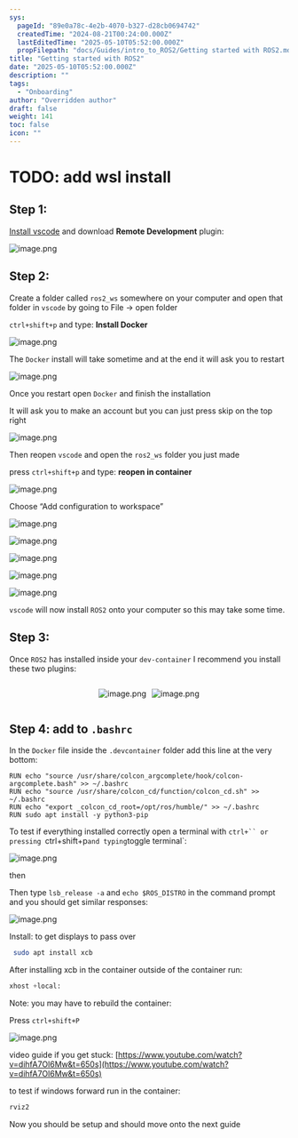 ```yaml
---
sys:
  pageId: "89e0a78c-4e2b-4070-b327-d28cb0694742"
  createdTime: "2024-08-21T00:24:00.000Z"
  lastEditedTime: "2025-05-10T05:52:00.000Z"
  propFilepath: "docs/Guides/intro_to_ROS2/Getting started with ROS2.md"
title: "Getting started with ROS2"
date: "2025-05-10T05:52:00.000Z"
description: ""
tags:
  - "Onboarding"
author: "Overridden author"
draft: false
weight: 141
toc: false
icon: ""
---
```


# TODO: add wsl install

## Step 1:

[Install vscode](https://code.visualstudio.com/download) and download **Remote Development** plugin:

![image.png](https://prod-files-secure.s3.us-west-2.amazonaws.com/d518164a-d88e-44d1-a4ee-3adb3bd8bce0/efb52993-1881-4a40-b95e-6f020334f022/image.png?X-Amz-Algorithm=AWS4-HMAC-SHA256&X-Amz-Content-Sha256=UNSIGNED-PAYLOAD&X-Amz-Credential=ASIAZI2LB466XT5RPSDY%2F20250704%2Fus-west-2%2Fs3%2Faws4_request&X-Amz-Date=20250704T051240Z&X-Amz-Expires=3600&X-Amz-Security-Token=IQoJb3JpZ2luX2VjEB0aCXVzLXdlc3QtMiJGMEQCIFyyLIQnbjLSdoRq08D0Gq8z5epQe7m0V0E920iqMPBIAiB9E7oT5QTM%2FTIcBqg%2FWpbuCWHge%2FvijYDuAOQL2OC51ir%2FAwgmEAAaDDYzNzQyMzE4MzgwNSIM9xvcVYolD4IsBf7HKtwD9wE8xLos4GY0tNf7%2BcgjTeTHTPvw8PyM%2FFtcPfYEBVaNAWzES99p7q%2FFYl8noMGQC2ARfKClIz39hpvUVHbhHk%2BCYfjQqnt0sfdhmyuKfQRKNMFVSu9x2EfBsreIX20kPRXPts339DWmBgo1n0qfnqL2bGoSTVb4J4fNZ9S7baOTbJCZjaaHUF58k3jt%2FVsJl%2B1sXXCb0nWCwCHOwibGefdfepS8z4q3Ka5xYCN4doiE0A6wgHJlpago5dtfVY7nMSk%2BMh7TSlU1SID8sG2uTfKEkJ9RzfZEJXSPYKsnP4f7A1EKU35JEAXGQeJQlmiyRilycdkcTVu2xBc8vYsa%2BI0do%2Fp1cM7z4e66Uehx1sC9elcXIL%2B3AxJaXl%2BtWS%2FRg%2FC%2FKgsa4gCB73Vwtr9iYXuowQCUjSjSdAwmnZ48rK5kxAreQXtsu%2BfLeCiWyAlh8O2qa8Dv0QLiLg8p2vd7VCcvoFiYIE8dkT8OmkwCQ%2FqBcNUWwHfiPXmNiuZ2n8%2FTrk2LTsrgy3Qjj2DH8dqXkg0Y3le8CMFxAuU7NVpY161YD8SO6y46Ai2gUwKUdtMUTg83t72qP1l8PDoeBctg3wCi5tJqfpXiOHoSqo2gxcCyL%2FgfJodn5F%2B8W8sw3LadwwY6pgGbmBGRwe83ZFzY%2BhnrFPgqYkVYiGMRhq5bMIkqm%2BZg23Vb1aX%2B4FXuEF73gSfbsXou02wg8b8xrlzWpisTrW%2F4vqoztVt19Hek0F6DoR4QTcIXJY3UVZg8nGusvJn96lSIHWuAJTZ%2BkxFI5FEi88t%2ByZo058ueZIc3s%2Fyh2vsZKybyCa2Yb9IAV3xNPqaWtVPnFZSBYzb7pg51TjUuIMHw8Kdsv%2B9F&X-Amz-Signature=9f6cef4c1c71e2ab6d72b39d1733f9a743fa8fc21ef6e0ebed0a9e66576c28b8&X-Amz-SignedHeaders=host&x-amz-checksum-mode=ENABLED&x-id=GetObject)

## Step 2:

Create a folder called `ros2_ws` somewhere on your computer and open that folder in `vscode` by going to File → open folder 

`ctrl+shift+p` and type: **Install Docker**

![image.png](https://prod-files-secure.s3.us-west-2.amazonaws.com/d518164a-d88e-44d1-a4ee-3adb3bd8bce0/2269dc0e-1cd5-47ff-bceb-c04ad9b2eab0/image.png?X-Amz-Algorithm=AWS4-HMAC-SHA256&X-Amz-Content-Sha256=UNSIGNED-PAYLOAD&X-Amz-Credential=ASIAZI2LB466XT5RPSDY%2F20250704%2Fus-west-2%2Fs3%2Faws4_request&X-Amz-Date=20250704T051240Z&X-Amz-Expires=3600&X-Amz-Security-Token=IQoJb3JpZ2luX2VjEB0aCXVzLXdlc3QtMiJGMEQCIFyyLIQnbjLSdoRq08D0Gq8z5epQe7m0V0E920iqMPBIAiB9E7oT5QTM%2FTIcBqg%2FWpbuCWHge%2FvijYDuAOQL2OC51ir%2FAwgmEAAaDDYzNzQyMzE4MzgwNSIM9xvcVYolD4IsBf7HKtwD9wE8xLos4GY0tNf7%2BcgjTeTHTPvw8PyM%2FFtcPfYEBVaNAWzES99p7q%2FFYl8noMGQC2ARfKClIz39hpvUVHbhHk%2BCYfjQqnt0sfdhmyuKfQRKNMFVSu9x2EfBsreIX20kPRXPts339DWmBgo1n0qfnqL2bGoSTVb4J4fNZ9S7baOTbJCZjaaHUF58k3jt%2FVsJl%2B1sXXCb0nWCwCHOwibGefdfepS8z4q3Ka5xYCN4doiE0A6wgHJlpago5dtfVY7nMSk%2BMh7TSlU1SID8sG2uTfKEkJ9RzfZEJXSPYKsnP4f7A1EKU35JEAXGQeJQlmiyRilycdkcTVu2xBc8vYsa%2BI0do%2Fp1cM7z4e66Uehx1sC9elcXIL%2B3AxJaXl%2BtWS%2FRg%2FC%2FKgsa4gCB73Vwtr9iYXuowQCUjSjSdAwmnZ48rK5kxAreQXtsu%2BfLeCiWyAlh8O2qa8Dv0QLiLg8p2vd7VCcvoFiYIE8dkT8OmkwCQ%2FqBcNUWwHfiPXmNiuZ2n8%2FTrk2LTsrgy3Qjj2DH8dqXkg0Y3le8CMFxAuU7NVpY161YD8SO6y46Ai2gUwKUdtMUTg83t72qP1l8PDoeBctg3wCi5tJqfpXiOHoSqo2gxcCyL%2FgfJodn5F%2B8W8sw3LadwwY6pgGbmBGRwe83ZFzY%2BhnrFPgqYkVYiGMRhq5bMIkqm%2BZg23Vb1aX%2B4FXuEF73gSfbsXou02wg8b8xrlzWpisTrW%2F4vqoztVt19Hek0F6DoR4QTcIXJY3UVZg8nGusvJn96lSIHWuAJTZ%2BkxFI5FEi88t%2ByZo058ueZIc3s%2Fyh2vsZKybyCa2Yb9IAV3xNPqaWtVPnFZSBYzb7pg51TjUuIMHw8Kdsv%2B9F&X-Amz-Signature=1e8e48820fa3c5b87087a860acf4838b2cd1d59261afbb740c0eec5e5ab85ebc&X-Amz-SignedHeaders=host&x-amz-checksum-mode=ENABLED&x-id=GetObject)

The `Docker` install will take sometime and at the end it will ask you to restart

![image.png](https://prod-files-secure.s3.us-west-2.amazonaws.com/d518164a-d88e-44d1-a4ee-3adb3bd8bce0/ed233f78-be33-4b1f-b89c-9c346c0e961e/image.png?X-Amz-Algorithm=AWS4-HMAC-SHA256&X-Amz-Content-Sha256=UNSIGNED-PAYLOAD&X-Amz-Credential=ASIAZI2LB466XT5RPSDY%2F20250704%2Fus-west-2%2Fs3%2Faws4_request&X-Amz-Date=20250704T051240Z&X-Amz-Expires=3600&X-Amz-Security-Token=IQoJb3JpZ2luX2VjEB0aCXVzLXdlc3QtMiJGMEQCIFyyLIQnbjLSdoRq08D0Gq8z5epQe7m0V0E920iqMPBIAiB9E7oT5QTM%2FTIcBqg%2FWpbuCWHge%2FvijYDuAOQL2OC51ir%2FAwgmEAAaDDYzNzQyMzE4MzgwNSIM9xvcVYolD4IsBf7HKtwD9wE8xLos4GY0tNf7%2BcgjTeTHTPvw8PyM%2FFtcPfYEBVaNAWzES99p7q%2FFYl8noMGQC2ARfKClIz39hpvUVHbhHk%2BCYfjQqnt0sfdhmyuKfQRKNMFVSu9x2EfBsreIX20kPRXPts339DWmBgo1n0qfnqL2bGoSTVb4J4fNZ9S7baOTbJCZjaaHUF58k3jt%2FVsJl%2B1sXXCb0nWCwCHOwibGefdfepS8z4q3Ka5xYCN4doiE0A6wgHJlpago5dtfVY7nMSk%2BMh7TSlU1SID8sG2uTfKEkJ9RzfZEJXSPYKsnP4f7A1EKU35JEAXGQeJQlmiyRilycdkcTVu2xBc8vYsa%2BI0do%2Fp1cM7z4e66Uehx1sC9elcXIL%2B3AxJaXl%2BtWS%2FRg%2FC%2FKgsa4gCB73Vwtr9iYXuowQCUjSjSdAwmnZ48rK5kxAreQXtsu%2BfLeCiWyAlh8O2qa8Dv0QLiLg8p2vd7VCcvoFiYIE8dkT8OmkwCQ%2FqBcNUWwHfiPXmNiuZ2n8%2FTrk2LTsrgy3Qjj2DH8dqXkg0Y3le8CMFxAuU7NVpY161YD8SO6y46Ai2gUwKUdtMUTg83t72qP1l8PDoeBctg3wCi5tJqfpXiOHoSqo2gxcCyL%2FgfJodn5F%2B8W8sw3LadwwY6pgGbmBGRwe83ZFzY%2BhnrFPgqYkVYiGMRhq5bMIkqm%2BZg23Vb1aX%2B4FXuEF73gSfbsXou02wg8b8xrlzWpisTrW%2F4vqoztVt19Hek0F6DoR4QTcIXJY3UVZg8nGusvJn96lSIHWuAJTZ%2BkxFI5FEi88t%2ByZo058ueZIc3s%2Fyh2vsZKybyCa2Yb9IAV3xNPqaWtVPnFZSBYzb7pg51TjUuIMHw8Kdsv%2B9F&X-Amz-Signature=5217078d812ca4a690506df9442676211b4f82a0021f4e5f9bb2ab2c7556cfdd&X-Amz-SignedHeaders=host&x-amz-checksum-mode=ENABLED&x-id=GetObject)

Once you restart open `Docker` and finish the installation

It will ask you to make an account but you can just press skip on the top right

![image.png](https://prod-files-secure.s3.us-west-2.amazonaws.com/d518164a-d88e-44d1-a4ee-3adb3bd8bce0/21010ad9-1659-4fd9-9f59-9932a09b2a3d/image.png?X-Amz-Algorithm=AWS4-HMAC-SHA256&X-Amz-Content-Sha256=UNSIGNED-PAYLOAD&X-Amz-Credential=ASIAZI2LB466XT5RPSDY%2F20250704%2Fus-west-2%2Fs3%2Faws4_request&X-Amz-Date=20250704T051240Z&X-Amz-Expires=3600&X-Amz-Security-Token=IQoJb3JpZ2luX2VjEB0aCXVzLXdlc3QtMiJGMEQCIFyyLIQnbjLSdoRq08D0Gq8z5epQe7m0V0E920iqMPBIAiB9E7oT5QTM%2FTIcBqg%2FWpbuCWHge%2FvijYDuAOQL2OC51ir%2FAwgmEAAaDDYzNzQyMzE4MzgwNSIM9xvcVYolD4IsBf7HKtwD9wE8xLos4GY0tNf7%2BcgjTeTHTPvw8PyM%2FFtcPfYEBVaNAWzES99p7q%2FFYl8noMGQC2ARfKClIz39hpvUVHbhHk%2BCYfjQqnt0sfdhmyuKfQRKNMFVSu9x2EfBsreIX20kPRXPts339DWmBgo1n0qfnqL2bGoSTVb4J4fNZ9S7baOTbJCZjaaHUF58k3jt%2FVsJl%2B1sXXCb0nWCwCHOwibGefdfepS8z4q3Ka5xYCN4doiE0A6wgHJlpago5dtfVY7nMSk%2BMh7TSlU1SID8sG2uTfKEkJ9RzfZEJXSPYKsnP4f7A1EKU35JEAXGQeJQlmiyRilycdkcTVu2xBc8vYsa%2BI0do%2Fp1cM7z4e66Uehx1sC9elcXIL%2B3AxJaXl%2BtWS%2FRg%2FC%2FKgsa4gCB73Vwtr9iYXuowQCUjSjSdAwmnZ48rK5kxAreQXtsu%2BfLeCiWyAlh8O2qa8Dv0QLiLg8p2vd7VCcvoFiYIE8dkT8OmkwCQ%2FqBcNUWwHfiPXmNiuZ2n8%2FTrk2LTsrgy3Qjj2DH8dqXkg0Y3le8CMFxAuU7NVpY161YD8SO6y46Ai2gUwKUdtMUTg83t72qP1l8PDoeBctg3wCi5tJqfpXiOHoSqo2gxcCyL%2FgfJodn5F%2B8W8sw3LadwwY6pgGbmBGRwe83ZFzY%2BhnrFPgqYkVYiGMRhq5bMIkqm%2BZg23Vb1aX%2B4FXuEF73gSfbsXou02wg8b8xrlzWpisTrW%2F4vqoztVt19Hek0F6DoR4QTcIXJY3UVZg8nGusvJn96lSIHWuAJTZ%2BkxFI5FEi88t%2ByZo058ueZIc3s%2Fyh2vsZKybyCa2Yb9IAV3xNPqaWtVPnFZSBYzb7pg51TjUuIMHw8Kdsv%2B9F&X-Amz-Signature=4b0f7f987a12e274f9113b42ee9bcec1f0b51f0b5da7e054015c5d9c15e1366d&X-Amz-SignedHeaders=host&x-amz-checksum-mode=ENABLED&x-id=GetObject)

Then reopen `vscode` and open the `ros2_ws` folder you just made

press `ctrl+shift+p` and type: **reopen in container**

![image.png](https://prod-files-secure.s3.us-west-2.amazonaws.com/d518164a-d88e-44d1-a4ee-3adb3bd8bce0/4e93b8c2-41ad-488c-8095-c74205196118/image.png?X-Amz-Algorithm=AWS4-HMAC-SHA256&X-Amz-Content-Sha256=UNSIGNED-PAYLOAD&X-Amz-Credential=ASIAZI2LB466XT5RPSDY%2F20250704%2Fus-west-2%2Fs3%2Faws4_request&X-Amz-Date=20250704T051240Z&X-Amz-Expires=3600&X-Amz-Security-Token=IQoJb3JpZ2luX2VjEB0aCXVzLXdlc3QtMiJGMEQCIFyyLIQnbjLSdoRq08D0Gq8z5epQe7m0V0E920iqMPBIAiB9E7oT5QTM%2FTIcBqg%2FWpbuCWHge%2FvijYDuAOQL2OC51ir%2FAwgmEAAaDDYzNzQyMzE4MzgwNSIM9xvcVYolD4IsBf7HKtwD9wE8xLos4GY0tNf7%2BcgjTeTHTPvw8PyM%2FFtcPfYEBVaNAWzES99p7q%2FFYl8noMGQC2ARfKClIz39hpvUVHbhHk%2BCYfjQqnt0sfdhmyuKfQRKNMFVSu9x2EfBsreIX20kPRXPts339DWmBgo1n0qfnqL2bGoSTVb4J4fNZ9S7baOTbJCZjaaHUF58k3jt%2FVsJl%2B1sXXCb0nWCwCHOwibGefdfepS8z4q3Ka5xYCN4doiE0A6wgHJlpago5dtfVY7nMSk%2BMh7TSlU1SID8sG2uTfKEkJ9RzfZEJXSPYKsnP4f7A1EKU35JEAXGQeJQlmiyRilycdkcTVu2xBc8vYsa%2BI0do%2Fp1cM7z4e66Uehx1sC9elcXIL%2B3AxJaXl%2BtWS%2FRg%2FC%2FKgsa4gCB73Vwtr9iYXuowQCUjSjSdAwmnZ48rK5kxAreQXtsu%2BfLeCiWyAlh8O2qa8Dv0QLiLg8p2vd7VCcvoFiYIE8dkT8OmkwCQ%2FqBcNUWwHfiPXmNiuZ2n8%2FTrk2LTsrgy3Qjj2DH8dqXkg0Y3le8CMFxAuU7NVpY161YD8SO6y46Ai2gUwKUdtMUTg83t72qP1l8PDoeBctg3wCi5tJqfpXiOHoSqo2gxcCyL%2FgfJodn5F%2B8W8sw3LadwwY6pgGbmBGRwe83ZFzY%2BhnrFPgqYkVYiGMRhq5bMIkqm%2BZg23Vb1aX%2B4FXuEF73gSfbsXou02wg8b8xrlzWpisTrW%2F4vqoztVt19Hek0F6DoR4QTcIXJY3UVZg8nGusvJn96lSIHWuAJTZ%2BkxFI5FEi88t%2ByZo058ueZIc3s%2Fyh2vsZKybyCa2Yb9IAV3xNPqaWtVPnFZSBYzb7pg51TjUuIMHw8Kdsv%2B9F&X-Amz-Signature=8bb8a5026cdca6c020f840ec1294ca841c63ea71905a466a511237e17bce79ec&X-Amz-SignedHeaders=host&x-amz-checksum-mode=ENABLED&x-id=GetObject)

Choose “Add configuration to workspace”

![image.png](https://prod-files-secure.s3.us-west-2.amazonaws.com/d518164a-d88e-44d1-a4ee-3adb3bd8bce0/9560b282-5060-4989-ba37-97e7b2c22476/image.png?X-Amz-Algorithm=AWS4-HMAC-SHA256&X-Amz-Content-Sha256=UNSIGNED-PAYLOAD&X-Amz-Credential=ASIAZI2LB466XT5RPSDY%2F20250704%2Fus-west-2%2Fs3%2Faws4_request&X-Amz-Date=20250704T051240Z&X-Amz-Expires=3600&X-Amz-Security-Token=IQoJb3JpZ2luX2VjEB0aCXVzLXdlc3QtMiJGMEQCIFyyLIQnbjLSdoRq08D0Gq8z5epQe7m0V0E920iqMPBIAiB9E7oT5QTM%2FTIcBqg%2FWpbuCWHge%2FvijYDuAOQL2OC51ir%2FAwgmEAAaDDYzNzQyMzE4MzgwNSIM9xvcVYolD4IsBf7HKtwD9wE8xLos4GY0tNf7%2BcgjTeTHTPvw8PyM%2FFtcPfYEBVaNAWzES99p7q%2FFYl8noMGQC2ARfKClIz39hpvUVHbhHk%2BCYfjQqnt0sfdhmyuKfQRKNMFVSu9x2EfBsreIX20kPRXPts339DWmBgo1n0qfnqL2bGoSTVb4J4fNZ9S7baOTbJCZjaaHUF58k3jt%2FVsJl%2B1sXXCb0nWCwCHOwibGefdfepS8z4q3Ka5xYCN4doiE0A6wgHJlpago5dtfVY7nMSk%2BMh7TSlU1SID8sG2uTfKEkJ9RzfZEJXSPYKsnP4f7A1EKU35JEAXGQeJQlmiyRilycdkcTVu2xBc8vYsa%2BI0do%2Fp1cM7z4e66Uehx1sC9elcXIL%2B3AxJaXl%2BtWS%2FRg%2FC%2FKgsa4gCB73Vwtr9iYXuowQCUjSjSdAwmnZ48rK5kxAreQXtsu%2BfLeCiWyAlh8O2qa8Dv0QLiLg8p2vd7VCcvoFiYIE8dkT8OmkwCQ%2FqBcNUWwHfiPXmNiuZ2n8%2FTrk2LTsrgy3Qjj2DH8dqXkg0Y3le8CMFxAuU7NVpY161YD8SO6y46Ai2gUwKUdtMUTg83t72qP1l8PDoeBctg3wCi5tJqfpXiOHoSqo2gxcCyL%2FgfJodn5F%2B8W8sw3LadwwY6pgGbmBGRwe83ZFzY%2BhnrFPgqYkVYiGMRhq5bMIkqm%2BZg23Vb1aX%2B4FXuEF73gSfbsXou02wg8b8xrlzWpisTrW%2F4vqoztVt19Hek0F6DoR4QTcIXJY3UVZg8nGusvJn96lSIHWuAJTZ%2BkxFI5FEi88t%2ByZo058ueZIc3s%2Fyh2vsZKybyCa2Yb9IAV3xNPqaWtVPnFZSBYzb7pg51TjUuIMHw8Kdsv%2B9F&X-Amz-Signature=c75da564b25daa14043e1608bfb286fc61cc24ece721b13f1aacc8f3abfc96d2&X-Amz-SignedHeaders=host&x-amz-checksum-mode=ENABLED&x-id=GetObject)

![image.png](https://prod-files-secure.s3.us-west-2.amazonaws.com/d518164a-d88e-44d1-a4ee-3adb3bd8bce0/2ee63f81-886b-48e8-a553-dc6e5eac99e4/image.png?X-Amz-Algorithm=AWS4-HMAC-SHA256&X-Amz-Content-Sha256=UNSIGNED-PAYLOAD&X-Amz-Credential=ASIAZI2LB466XT5RPSDY%2F20250704%2Fus-west-2%2Fs3%2Faws4_request&X-Amz-Date=20250704T051240Z&X-Amz-Expires=3600&X-Amz-Security-Token=IQoJb3JpZ2luX2VjEB0aCXVzLXdlc3QtMiJGMEQCIFyyLIQnbjLSdoRq08D0Gq8z5epQe7m0V0E920iqMPBIAiB9E7oT5QTM%2FTIcBqg%2FWpbuCWHge%2FvijYDuAOQL2OC51ir%2FAwgmEAAaDDYzNzQyMzE4MzgwNSIM9xvcVYolD4IsBf7HKtwD9wE8xLos4GY0tNf7%2BcgjTeTHTPvw8PyM%2FFtcPfYEBVaNAWzES99p7q%2FFYl8noMGQC2ARfKClIz39hpvUVHbhHk%2BCYfjQqnt0sfdhmyuKfQRKNMFVSu9x2EfBsreIX20kPRXPts339DWmBgo1n0qfnqL2bGoSTVb4J4fNZ9S7baOTbJCZjaaHUF58k3jt%2FVsJl%2B1sXXCb0nWCwCHOwibGefdfepS8z4q3Ka5xYCN4doiE0A6wgHJlpago5dtfVY7nMSk%2BMh7TSlU1SID8sG2uTfKEkJ9RzfZEJXSPYKsnP4f7A1EKU35JEAXGQeJQlmiyRilycdkcTVu2xBc8vYsa%2BI0do%2Fp1cM7z4e66Uehx1sC9elcXIL%2B3AxJaXl%2BtWS%2FRg%2FC%2FKgsa4gCB73Vwtr9iYXuowQCUjSjSdAwmnZ48rK5kxAreQXtsu%2BfLeCiWyAlh8O2qa8Dv0QLiLg8p2vd7VCcvoFiYIE8dkT8OmkwCQ%2FqBcNUWwHfiPXmNiuZ2n8%2FTrk2LTsrgy3Qjj2DH8dqXkg0Y3le8CMFxAuU7NVpY161YD8SO6y46Ai2gUwKUdtMUTg83t72qP1l8PDoeBctg3wCi5tJqfpXiOHoSqo2gxcCyL%2FgfJodn5F%2B8W8sw3LadwwY6pgGbmBGRwe83ZFzY%2BhnrFPgqYkVYiGMRhq5bMIkqm%2BZg23Vb1aX%2B4FXuEF73gSfbsXou02wg8b8xrlzWpisTrW%2F4vqoztVt19Hek0F6DoR4QTcIXJY3UVZg8nGusvJn96lSIHWuAJTZ%2BkxFI5FEi88t%2ByZo058ueZIc3s%2Fyh2vsZKybyCa2Yb9IAV3xNPqaWtVPnFZSBYzb7pg51TjUuIMHw8Kdsv%2B9F&X-Amz-Signature=bf80eae1ecfb469fea0dab25eca7f45f93cef3ed51b5c56b9171d9212f032640&X-Amz-SignedHeaders=host&x-amz-checksum-mode=ENABLED&x-id=GetObject)

![image.png](https://prod-files-secure.s3.us-west-2.amazonaws.com/d518164a-d88e-44d1-a4ee-3adb3bd8bce0/ae1580b2-b048-407e-aed9-b584224a7a04/image.png?X-Amz-Algorithm=AWS4-HMAC-SHA256&X-Amz-Content-Sha256=UNSIGNED-PAYLOAD&X-Amz-Credential=ASIAZI2LB466XT5RPSDY%2F20250704%2Fus-west-2%2Fs3%2Faws4_request&X-Amz-Date=20250704T051240Z&X-Amz-Expires=3600&X-Amz-Security-Token=IQoJb3JpZ2luX2VjEB0aCXVzLXdlc3QtMiJGMEQCIFyyLIQnbjLSdoRq08D0Gq8z5epQe7m0V0E920iqMPBIAiB9E7oT5QTM%2FTIcBqg%2FWpbuCWHge%2FvijYDuAOQL2OC51ir%2FAwgmEAAaDDYzNzQyMzE4MzgwNSIM9xvcVYolD4IsBf7HKtwD9wE8xLos4GY0tNf7%2BcgjTeTHTPvw8PyM%2FFtcPfYEBVaNAWzES99p7q%2FFYl8noMGQC2ARfKClIz39hpvUVHbhHk%2BCYfjQqnt0sfdhmyuKfQRKNMFVSu9x2EfBsreIX20kPRXPts339DWmBgo1n0qfnqL2bGoSTVb4J4fNZ9S7baOTbJCZjaaHUF58k3jt%2FVsJl%2B1sXXCb0nWCwCHOwibGefdfepS8z4q3Ka5xYCN4doiE0A6wgHJlpago5dtfVY7nMSk%2BMh7TSlU1SID8sG2uTfKEkJ9RzfZEJXSPYKsnP4f7A1EKU35JEAXGQeJQlmiyRilycdkcTVu2xBc8vYsa%2BI0do%2Fp1cM7z4e66Uehx1sC9elcXIL%2B3AxJaXl%2BtWS%2FRg%2FC%2FKgsa4gCB73Vwtr9iYXuowQCUjSjSdAwmnZ48rK5kxAreQXtsu%2BfLeCiWyAlh8O2qa8Dv0QLiLg8p2vd7VCcvoFiYIE8dkT8OmkwCQ%2FqBcNUWwHfiPXmNiuZ2n8%2FTrk2LTsrgy3Qjj2DH8dqXkg0Y3le8CMFxAuU7NVpY161YD8SO6y46Ai2gUwKUdtMUTg83t72qP1l8PDoeBctg3wCi5tJqfpXiOHoSqo2gxcCyL%2FgfJodn5F%2B8W8sw3LadwwY6pgGbmBGRwe83ZFzY%2BhnrFPgqYkVYiGMRhq5bMIkqm%2BZg23Vb1aX%2B4FXuEF73gSfbsXou02wg8b8xrlzWpisTrW%2F4vqoztVt19Hek0F6DoR4QTcIXJY3UVZg8nGusvJn96lSIHWuAJTZ%2BkxFI5FEi88t%2ByZo058ueZIc3s%2Fyh2vsZKybyCa2Yb9IAV3xNPqaWtVPnFZSBYzb7pg51TjUuIMHw8Kdsv%2B9F&X-Amz-Signature=c924587eb88fdea8f34a0aa67e1ab93e8c0d776729e985cf762844b281eefe26&X-Amz-SignedHeaders=host&x-amz-checksum-mode=ENABLED&x-id=GetObject)

![image.png](https://prod-files-secure.s3.us-west-2.amazonaws.com/d518164a-d88e-44d1-a4ee-3adb3bd8bce0/53255b28-f75e-430f-b9e3-c0ac8577e42b/image.png?X-Amz-Algorithm=AWS4-HMAC-SHA256&X-Amz-Content-Sha256=UNSIGNED-PAYLOAD&X-Amz-Credential=ASIAZI2LB466XT5RPSDY%2F20250704%2Fus-west-2%2Fs3%2Faws4_request&X-Amz-Date=20250704T051240Z&X-Amz-Expires=3600&X-Amz-Security-Token=IQoJb3JpZ2luX2VjEB0aCXVzLXdlc3QtMiJGMEQCIFyyLIQnbjLSdoRq08D0Gq8z5epQe7m0V0E920iqMPBIAiB9E7oT5QTM%2FTIcBqg%2FWpbuCWHge%2FvijYDuAOQL2OC51ir%2FAwgmEAAaDDYzNzQyMzE4MzgwNSIM9xvcVYolD4IsBf7HKtwD9wE8xLos4GY0tNf7%2BcgjTeTHTPvw8PyM%2FFtcPfYEBVaNAWzES99p7q%2FFYl8noMGQC2ARfKClIz39hpvUVHbhHk%2BCYfjQqnt0sfdhmyuKfQRKNMFVSu9x2EfBsreIX20kPRXPts339DWmBgo1n0qfnqL2bGoSTVb4J4fNZ9S7baOTbJCZjaaHUF58k3jt%2FVsJl%2B1sXXCb0nWCwCHOwibGefdfepS8z4q3Ka5xYCN4doiE0A6wgHJlpago5dtfVY7nMSk%2BMh7TSlU1SID8sG2uTfKEkJ9RzfZEJXSPYKsnP4f7A1EKU35JEAXGQeJQlmiyRilycdkcTVu2xBc8vYsa%2BI0do%2Fp1cM7z4e66Uehx1sC9elcXIL%2B3AxJaXl%2BtWS%2FRg%2FC%2FKgsa4gCB73Vwtr9iYXuowQCUjSjSdAwmnZ48rK5kxAreQXtsu%2BfLeCiWyAlh8O2qa8Dv0QLiLg8p2vd7VCcvoFiYIE8dkT8OmkwCQ%2FqBcNUWwHfiPXmNiuZ2n8%2FTrk2LTsrgy3Qjj2DH8dqXkg0Y3le8CMFxAuU7NVpY161YD8SO6y46Ai2gUwKUdtMUTg83t72qP1l8PDoeBctg3wCi5tJqfpXiOHoSqo2gxcCyL%2FgfJodn5F%2B8W8sw3LadwwY6pgGbmBGRwe83ZFzY%2BhnrFPgqYkVYiGMRhq5bMIkqm%2BZg23Vb1aX%2B4FXuEF73gSfbsXou02wg8b8xrlzWpisTrW%2F4vqoztVt19Hek0F6DoR4QTcIXJY3UVZg8nGusvJn96lSIHWuAJTZ%2BkxFI5FEi88t%2ByZo058ueZIc3s%2Fyh2vsZKybyCa2Yb9IAV3xNPqaWtVPnFZSBYzb7pg51TjUuIMHw8Kdsv%2B9F&X-Amz-Signature=e3b6552f61a3cff36ff74d696b6dbfff9a015688bc05e91506f9a1d4de255040&X-Amz-SignedHeaders=host&x-amz-checksum-mode=ENABLED&x-id=GetObject)

![image.png](https://prod-files-secure.s3.us-west-2.amazonaws.com/d518164a-d88e-44d1-a4ee-3adb3bd8bce0/7c562767-5af9-4ffb-97d1-327bcdf4ee00/image.png?X-Amz-Algorithm=AWS4-HMAC-SHA256&X-Amz-Content-Sha256=UNSIGNED-PAYLOAD&X-Amz-Credential=ASIAZI2LB466XT5RPSDY%2F20250704%2Fus-west-2%2Fs3%2Faws4_request&X-Amz-Date=20250704T051240Z&X-Amz-Expires=3600&X-Amz-Security-Token=IQoJb3JpZ2luX2VjEB0aCXVzLXdlc3QtMiJGMEQCIFyyLIQnbjLSdoRq08D0Gq8z5epQe7m0V0E920iqMPBIAiB9E7oT5QTM%2FTIcBqg%2FWpbuCWHge%2FvijYDuAOQL2OC51ir%2FAwgmEAAaDDYzNzQyMzE4MzgwNSIM9xvcVYolD4IsBf7HKtwD9wE8xLos4GY0tNf7%2BcgjTeTHTPvw8PyM%2FFtcPfYEBVaNAWzES99p7q%2FFYl8noMGQC2ARfKClIz39hpvUVHbhHk%2BCYfjQqnt0sfdhmyuKfQRKNMFVSu9x2EfBsreIX20kPRXPts339DWmBgo1n0qfnqL2bGoSTVb4J4fNZ9S7baOTbJCZjaaHUF58k3jt%2FVsJl%2B1sXXCb0nWCwCHOwibGefdfepS8z4q3Ka5xYCN4doiE0A6wgHJlpago5dtfVY7nMSk%2BMh7TSlU1SID8sG2uTfKEkJ9RzfZEJXSPYKsnP4f7A1EKU35JEAXGQeJQlmiyRilycdkcTVu2xBc8vYsa%2BI0do%2Fp1cM7z4e66Uehx1sC9elcXIL%2B3AxJaXl%2BtWS%2FRg%2FC%2FKgsa4gCB73Vwtr9iYXuowQCUjSjSdAwmnZ48rK5kxAreQXtsu%2BfLeCiWyAlh8O2qa8Dv0QLiLg8p2vd7VCcvoFiYIE8dkT8OmkwCQ%2FqBcNUWwHfiPXmNiuZ2n8%2FTrk2LTsrgy3Qjj2DH8dqXkg0Y3le8CMFxAuU7NVpY161YD8SO6y46Ai2gUwKUdtMUTg83t72qP1l8PDoeBctg3wCi5tJqfpXiOHoSqo2gxcCyL%2FgfJodn5F%2B8W8sw3LadwwY6pgGbmBGRwe83ZFzY%2BhnrFPgqYkVYiGMRhq5bMIkqm%2BZg23Vb1aX%2B4FXuEF73gSfbsXou02wg8b8xrlzWpisTrW%2F4vqoztVt19Hek0F6DoR4QTcIXJY3UVZg8nGusvJn96lSIHWuAJTZ%2BkxFI5FEi88t%2ByZo058ueZIc3s%2Fyh2vsZKybyCa2Yb9IAV3xNPqaWtVPnFZSBYzb7pg51TjUuIMHw8Kdsv%2B9F&X-Amz-Signature=b59bbc0a58b95a3c1e56cf4cb7edbb419f55d63517203ece14751f8ec9854e1e&X-Amz-SignedHeaders=host&x-amz-checksum-mode=ENABLED&x-id=GetObject)

`vscode` will now install `ROS2` onto your computer so this may take some time.

## Step 3:

Once `ROS2` has installed inside your `dev-container` I recommend you install these two plugins:

<div style="display: flex;flex-direction: row; column-gap:10px; max-width: 630px;justify-content: center;">
<div>

![image.png](https://prod-files-secure.s3.us-west-2.amazonaws.com/d518164a-d88e-44d1-a4ee-3adb3bd8bce0/3fc3d550-5a54-4ba1-ba6b-faa01cdb7369/image.png?X-Amz-Algorithm=AWS4-HMAC-SHA256&X-Amz-Content-Sha256=UNSIGNED-PAYLOAD&X-Amz-Credential=ASIAZI2LB4667KLHAX5Z%2F20250704%2Fus-west-2%2Fs3%2Faws4_request&X-Amz-Date=20250704T051241Z&X-Amz-Expires=3600&X-Amz-Security-Token=IQoJb3JpZ2luX2VjEB0aCXVzLXdlc3QtMiJHMEUCIQC%2FKM%2FZT0C2JQRi8WZVIgLWw3Rv3DiHxDnXOjWv3i1BIgIgdlCzBFdRgJze%2FNyha6fsul74uzQ7MukPXbAW3p2Nkw8q%2FwMIJhAAGgw2Mzc0MjMxODM4MDUiDCIyKr8If%2FfdUZq7lCrcAz96G8S8NHZ2yN08LEwcCRsmFjsyhOeG2ErU2mCXC9xldXrNui4rBa271Hg5AyFtcqAraefgo8aqyVVxKI1n%2BMfny0M0gVknzF%2FexY52p6CUTY5PaodKXMWBXHLnnVVpWJMKqI2c27Ddqh%2BQQIITBSRbyyfd41lWT1dIB9%2F0WtaWQ2ImIwj5ssuYT62SmqlGg4%2BpIFNNtVkSxT6buMoQtJ8nac8wPOpu6m2ingqGeimEJTlwvX31Y%2BhnFviU1Ym37obOXNppNNrDqvpgmTKxBSDddU9VdA6KK469U4ZDxXFLS8okQXIEwAsMmUian2ou38crQBySVXZtNjfTU%2Fh7bs5Sz93%2BqfdnimpojO1XY1SdruTVIH1v1aQqIDzlZ%2BrwSdGMaBGpX%2FPyD64TzJhGwWC6d99Xhh%2FT6pLlkPenA892JoqnJyMPyh4iXvdDGDpGYO7OYfLPCLtblSEQRfAe56MAtVJbzw11tWpYDw7s6FMd9kuI0l8Fp9mUeyHQaQzxKi%2BSUjdQkY0h4bLTM8xc%2FQ6msXolGo1R7XoWGhkrzGtfU7io4WsfLB2BM%2BvTHZ7fA0ixJ67WWGfIl2%2BixcOvzdnOPZdZstITI%2FZNSJwgLYB4lKWPeKuvKam1Z80ZMPK1ncMGOqUBDzJaIDRKT92urTL7GwoRiggHXwlXDOkkgq9mocD122gHOQCp3%2B2FJZ1mbtE6%2Fdw9S7CWcZeBK%2BRqAj%2FUTkEuXBmkXNb1DK9B6NLgbS2Vf7%2FgCq%2Bia4jtVIXKHv0dkYJJqHCsrpWF%2FZvZFeEPD9w77dbgjx82t5bXnIr4D1h2sOAH7zz9%2BVPKLLnbP4TvvCPa19FrkviHcACVrinaXRZdGbiyV9Q5&X-Amz-Signature=881130af271523af35e6750a7941b0395d1cbe3e0c08d072ffb3ece42c1841f3&X-Amz-SignedHeaders=host&x-amz-checksum-mode=ENABLED&x-id=GetObject)

</div>
<div>

![image.png](https://prod-files-secure.s3.us-west-2.amazonaws.com/d518164a-d88e-44d1-a4ee-3adb3bd8bce0/d994cc66-13c2-4093-a5a3-f84cf4601a82/image.png?X-Amz-Algorithm=AWS4-HMAC-SHA256&X-Amz-Content-Sha256=UNSIGNED-PAYLOAD&X-Amz-Credential=ASIAZI2LB4664X7TLGSV%2F20250704%2Fus-west-2%2Fs3%2Faws4_request&X-Amz-Date=20250704T051242Z&X-Amz-Expires=3600&X-Amz-Security-Token=IQoJb3JpZ2luX2VjEB0aCXVzLXdlc3QtMiJHMEUCIQDfbV11RjL1PvLqEEAXB2FZIwb7KVqKkIXT33EVMMaETAIgYWEUenElJo9QZ%2BHjL4YksKhLcW%2Bykt057CtNck9FxmIq%2FwMIJhAAGgw2Mzc0MjMxODM4MDUiDDKoIqq6xfe06wZ5sircA%2BMAfUXcLW5D4QyFlQ7VgE4MHMtPjbqEhobGwCs1pJVMczKZJSpjxNo8A8faacLtAfPBA63ZYiCA%2By9IwYPnvqCfI%2F%2BqV%2Fu%2FpMS8DsRQROrinU2E1nucEzyXyehuQlc3Jsn48v47dlo1x5k9RQS6wNemlHva49kRhVVy5W%2BpGreri1mz4LGJbzcJsTaTo4WtOEh3FIvQkY5YEdG3FEBOsf1eY4W2lcuJll7YEKXOOUzVvlrI4ORJqhV%2B%2FXGRNnzNWaam0WH%2B2Qwjrae0cUTUvFiVaY68yPWTr3rqNqYK%2BJUGXa8W2EUwt8BUcpFZmkDwV946O1nEkneF1m%2F1%2F3uxyLQbtvfzbEVxzXpotfVePDt8orZpo3QV0sh%2Bb5RKUPYzatCEws2JU6effGoOj9s%2F8umKltZE6qjXSySz457dCNUAhi9aieTCzjuXXqJECvWgn4jYgnxmbXjKPZb%2B4KKq6NBKDmDW%2FSPpTWxx26wwiDsSrG48tjwbf0r83GV40EeQkEN1VjQzYwvGpm4xQ4g0xRSybvlf1PZLuhhS8qTDfeUWe5O2jMjQbcRwm1%2F%2BfStcc1z17fV3YgiVROWD1Gew0ED76S3QSi1fAPxg74%2BVf09%2BGGF48joNtqyLv6yHML%2B3ncMGOqUBKuGjG4PdqzNPOpChUwEcwSUurhsoZRNqL7O2AOBPtKEsmF48fO2kR0R8w8xnIylKgzo7nrcR%2BYlVZ99v5flPWTfQvz1j1L6JZIAf9UWtmOd8N011o6TJbgwKeOQsPcSeUYlJVgZBj2raLo%2B69U8Cmo2hINFSM9cGKOBf7zaPnF3QbesXP8xBF6sraUZ14kdPEICPaSPVqz2wlueh%2BXRF%2BEUP9VS1&X-Amz-Signature=8fb776ee8dbd6f1ebcb72ed331a3a3e106c66b1cf28296b9d253930ab4e47aef&X-Amz-SignedHeaders=host&x-amz-checksum-mode=ENABLED&x-id=GetObject)

</div>
</div>

## Step 4: add to `.bashrc`

In the `Docker` file inside the `.devcontainer` folder add this line at the very bottom: 

```docker
RUN echo "source /usr/share/colcon_argcomplete/hook/colcon-argcomplete.bash" >> ~/.bashrc
RUN echo "source /usr/share/colcon_cd/function/colcon_cd.sh" >> ~/.bashrc
RUN echo "export _colcon_cd_root=/opt/ros/humble/" >> ~/.bashrc
RUN sudo apt install -y python3-pip 
```

To test if everything installed correctly open a terminal with `ctrl+`` or pressing `ctrl+shift+p` and typing `toggle terminal`:

![image.png](https://prod-files-secure.s3.us-west-2.amazonaws.com/d518164a-d88e-44d1-a4ee-3adb3bd8bce0/6a4943d8-b04e-4c02-9a58-775f3384d1a5/image.png?X-Amz-Algorithm=AWS4-HMAC-SHA256&X-Amz-Content-Sha256=UNSIGNED-PAYLOAD&X-Amz-Credential=ASIAZI2LB466XT5RPSDY%2F20250704%2Fus-west-2%2Fs3%2Faws4_request&X-Amz-Date=20250704T051240Z&X-Amz-Expires=3600&X-Amz-Security-Token=IQoJb3JpZ2luX2VjEB0aCXVzLXdlc3QtMiJGMEQCIFyyLIQnbjLSdoRq08D0Gq8z5epQe7m0V0E920iqMPBIAiB9E7oT5QTM%2FTIcBqg%2FWpbuCWHge%2FvijYDuAOQL2OC51ir%2FAwgmEAAaDDYzNzQyMzE4MzgwNSIM9xvcVYolD4IsBf7HKtwD9wE8xLos4GY0tNf7%2BcgjTeTHTPvw8PyM%2FFtcPfYEBVaNAWzES99p7q%2FFYl8noMGQC2ARfKClIz39hpvUVHbhHk%2BCYfjQqnt0sfdhmyuKfQRKNMFVSu9x2EfBsreIX20kPRXPts339DWmBgo1n0qfnqL2bGoSTVb4J4fNZ9S7baOTbJCZjaaHUF58k3jt%2FVsJl%2B1sXXCb0nWCwCHOwibGefdfepS8z4q3Ka5xYCN4doiE0A6wgHJlpago5dtfVY7nMSk%2BMh7TSlU1SID8sG2uTfKEkJ9RzfZEJXSPYKsnP4f7A1EKU35JEAXGQeJQlmiyRilycdkcTVu2xBc8vYsa%2BI0do%2Fp1cM7z4e66Uehx1sC9elcXIL%2B3AxJaXl%2BtWS%2FRg%2FC%2FKgsa4gCB73Vwtr9iYXuowQCUjSjSdAwmnZ48rK5kxAreQXtsu%2BfLeCiWyAlh8O2qa8Dv0QLiLg8p2vd7VCcvoFiYIE8dkT8OmkwCQ%2FqBcNUWwHfiPXmNiuZ2n8%2FTrk2LTsrgy3Qjj2DH8dqXkg0Y3le8CMFxAuU7NVpY161YD8SO6y46Ai2gUwKUdtMUTg83t72qP1l8PDoeBctg3wCi5tJqfpXiOHoSqo2gxcCyL%2FgfJodn5F%2B8W8sw3LadwwY6pgGbmBGRwe83ZFzY%2BhnrFPgqYkVYiGMRhq5bMIkqm%2BZg23Vb1aX%2B4FXuEF73gSfbsXou02wg8b8xrlzWpisTrW%2F4vqoztVt19Hek0F6DoR4QTcIXJY3UVZg8nGusvJn96lSIHWuAJTZ%2BkxFI5FEi88t%2ByZo058ueZIc3s%2Fyh2vsZKybyCa2Yb9IAV3xNPqaWtVPnFZSBYzb7pg51TjUuIMHw8Kdsv%2B9F&X-Amz-Signature=5c822e25108d63b4760c6ce1bed8e8c234279f66eeebfb2bf6fe99a94432484a&X-Amz-SignedHeaders=host&x-amz-checksum-mode=ENABLED&x-id=GetObject)

then 

Then type `lsb_release -a` and `echo $ROS_DISTRO` in the command prompt and you should get similar responses:

![image.png](https://prod-files-secure.s3.us-west-2.amazonaws.com/d518164a-d88e-44d1-a4ee-3adb3bd8bce0/3e635dec-a805-4e85-8b9e-d000e5b71a4e/image.png?X-Amz-Algorithm=AWS4-HMAC-SHA256&X-Amz-Content-Sha256=UNSIGNED-PAYLOAD&X-Amz-Credential=ASIAZI2LB466XT5RPSDY%2F20250704%2Fus-west-2%2Fs3%2Faws4_request&X-Amz-Date=20250704T051240Z&X-Amz-Expires=3600&X-Amz-Security-Token=IQoJb3JpZ2luX2VjEB0aCXVzLXdlc3QtMiJGMEQCIFyyLIQnbjLSdoRq08D0Gq8z5epQe7m0V0E920iqMPBIAiB9E7oT5QTM%2FTIcBqg%2FWpbuCWHge%2FvijYDuAOQL2OC51ir%2FAwgmEAAaDDYzNzQyMzE4MzgwNSIM9xvcVYolD4IsBf7HKtwD9wE8xLos4GY0tNf7%2BcgjTeTHTPvw8PyM%2FFtcPfYEBVaNAWzES99p7q%2FFYl8noMGQC2ARfKClIz39hpvUVHbhHk%2BCYfjQqnt0sfdhmyuKfQRKNMFVSu9x2EfBsreIX20kPRXPts339DWmBgo1n0qfnqL2bGoSTVb4J4fNZ9S7baOTbJCZjaaHUF58k3jt%2FVsJl%2B1sXXCb0nWCwCHOwibGefdfepS8z4q3Ka5xYCN4doiE0A6wgHJlpago5dtfVY7nMSk%2BMh7TSlU1SID8sG2uTfKEkJ9RzfZEJXSPYKsnP4f7A1EKU35JEAXGQeJQlmiyRilycdkcTVu2xBc8vYsa%2BI0do%2Fp1cM7z4e66Uehx1sC9elcXIL%2B3AxJaXl%2BtWS%2FRg%2FC%2FKgsa4gCB73Vwtr9iYXuowQCUjSjSdAwmnZ48rK5kxAreQXtsu%2BfLeCiWyAlh8O2qa8Dv0QLiLg8p2vd7VCcvoFiYIE8dkT8OmkwCQ%2FqBcNUWwHfiPXmNiuZ2n8%2FTrk2LTsrgy3Qjj2DH8dqXkg0Y3le8CMFxAuU7NVpY161YD8SO6y46Ai2gUwKUdtMUTg83t72qP1l8PDoeBctg3wCi5tJqfpXiOHoSqo2gxcCyL%2FgfJodn5F%2B8W8sw3LadwwY6pgGbmBGRwe83ZFzY%2BhnrFPgqYkVYiGMRhq5bMIkqm%2BZg23Vb1aX%2B4FXuEF73gSfbsXou02wg8b8xrlzWpisTrW%2F4vqoztVt19Hek0F6DoR4QTcIXJY3UVZg8nGusvJn96lSIHWuAJTZ%2BkxFI5FEi88t%2ByZo058ueZIc3s%2Fyh2vsZKybyCa2Yb9IAV3xNPqaWtVPnFZSBYzb7pg51TjUuIMHw8Kdsv%2B9F&X-Amz-Signature=17225d098c5db40c9ab3a71c1777697d853db1a8ad322b4df8228164b4191d8b&X-Amz-SignedHeaders=host&x-amz-checksum-mode=ENABLED&x-id=GetObject)

Install:  to get displays to pass over

```bash
 sudo apt install xcb
```

After installing xcb in the container outside of the container run:

```python
xhost +local:
```

Note: you may have to rebuild the container:

Press `ctrl+shift+P`

![image.png](https://prod-files-secure.s3.us-west-2.amazonaws.com/d518164a-d88e-44d1-a4ee-3adb3bd8bce0/6c2be660-2618-4c38-9c26-53554f7a0b7b/image.png?X-Amz-Algorithm=AWS4-HMAC-SHA256&X-Amz-Content-Sha256=UNSIGNED-PAYLOAD&X-Amz-Credential=ASIAZI2LB466XT5RPSDY%2F20250704%2Fus-west-2%2Fs3%2Faws4_request&X-Amz-Date=20250704T051240Z&X-Amz-Expires=3600&X-Amz-Security-Token=IQoJb3JpZ2luX2VjEB0aCXVzLXdlc3QtMiJGMEQCIFyyLIQnbjLSdoRq08D0Gq8z5epQe7m0V0E920iqMPBIAiB9E7oT5QTM%2FTIcBqg%2FWpbuCWHge%2FvijYDuAOQL2OC51ir%2FAwgmEAAaDDYzNzQyMzE4MzgwNSIM9xvcVYolD4IsBf7HKtwD9wE8xLos4GY0tNf7%2BcgjTeTHTPvw8PyM%2FFtcPfYEBVaNAWzES99p7q%2FFYl8noMGQC2ARfKClIz39hpvUVHbhHk%2BCYfjQqnt0sfdhmyuKfQRKNMFVSu9x2EfBsreIX20kPRXPts339DWmBgo1n0qfnqL2bGoSTVb4J4fNZ9S7baOTbJCZjaaHUF58k3jt%2FVsJl%2B1sXXCb0nWCwCHOwibGefdfepS8z4q3Ka5xYCN4doiE0A6wgHJlpago5dtfVY7nMSk%2BMh7TSlU1SID8sG2uTfKEkJ9RzfZEJXSPYKsnP4f7A1EKU35JEAXGQeJQlmiyRilycdkcTVu2xBc8vYsa%2BI0do%2Fp1cM7z4e66Uehx1sC9elcXIL%2B3AxJaXl%2BtWS%2FRg%2FC%2FKgsa4gCB73Vwtr9iYXuowQCUjSjSdAwmnZ48rK5kxAreQXtsu%2BfLeCiWyAlh8O2qa8Dv0QLiLg8p2vd7VCcvoFiYIE8dkT8OmkwCQ%2FqBcNUWwHfiPXmNiuZ2n8%2FTrk2LTsrgy3Qjj2DH8dqXkg0Y3le8CMFxAuU7NVpY161YD8SO6y46Ai2gUwKUdtMUTg83t72qP1l8PDoeBctg3wCi5tJqfpXiOHoSqo2gxcCyL%2FgfJodn5F%2B8W8sw3LadwwY6pgGbmBGRwe83ZFzY%2BhnrFPgqYkVYiGMRhq5bMIkqm%2BZg23Vb1aX%2B4FXuEF73gSfbsXou02wg8b8xrlzWpisTrW%2F4vqoztVt19Hek0F6DoR4QTcIXJY3UVZg8nGusvJn96lSIHWuAJTZ%2BkxFI5FEi88t%2ByZo058ueZIc3s%2Fyh2vsZKybyCa2Yb9IAV3xNPqaWtVPnFZSBYzb7pg51TjUuIMHw8Kdsv%2B9F&X-Amz-Signature=68f5c5ffaedc7669bfc1519a14c56ee15b2225a9e2f92e23c29b685bd4cfbee3&X-Amz-SignedHeaders=host&x-amz-checksum-mode=ENABLED&x-id=GetObject)

video guide if you get stuck: [https://www.youtube.com/watch?v=dihfA7Ol6Mw&t=650s](https://www.youtube.com/watch?v=dihfA7Ol6Mw&t=650s)

to test if windows forward run in the container:

```bash
rviz2
```

Now you should be setup and should move onto the next guide 
